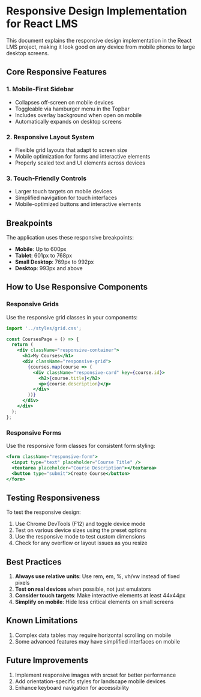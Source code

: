 # Responsive Design Implementation for React LMS

This document explains the responsive design implementation in the React LMS project, making it look good on any device from mobile phones to large desktop screens.

## Core Responsive Features

### 1. Mobile-First Sidebar

- Collapses off-screen on mobile devices
- Toggleable via hamburger menu in the Topbar
- Includes overlay background when open on mobile
- Automatically expands on desktop screens

### 2. Responsive Layout System

- Flexible grid layouts that adapt to screen size
- Mobile optimization for forms and interactive elements
- Properly scaled text and UI elements across devices

### 3. Touch-Friendly Controls

- Larger touch targets on mobile devices
- Simplified navigation for touch interfaces
- Mobile-optimized buttons and interactive elements

## Breakpoints

The application uses these responsive breakpoints:

- **Mobile**: Up to 600px
- **Tablet**: 601px to 768px
- **Small Desktop**: 769px to 992px
- **Desktop**: 993px and above

## How to Use Responsive Components

### Responsive Grids

Use the responsive grid classes in your components:

```jsx
import '../styles/grid.css';

const CoursesPage = () => {
  return (
    <div className="responsive-container">
      <h1>My Courses</h1>
      <div className="responsive-grid">
        {courses.map(course => (
          <div className="responsive-card" key={course.id}>
            <h2>{course.title}</h2>
            <p>{course.description}</p>
          </div>
        ))}
      </div>
    </div>
  );
};
```

### Responsive Forms

Use the responsive form classes for consistent form styling:

```jsx
<form className="responsive-form">
  <input type="text" placeholder="Course Title" />
  <textarea placeholder="Course Description"></textarea>
  <button type="submit">Create Course</button>
</form>
```

## Testing Responsiveness

To test the responsive design:

1. Use Chrome DevTools (F12) and toggle device mode
2. Test on various device sizes using the preset options
3. Use the responsive mode to test custom dimensions
4. Check for any overflow or layout issues as you resize

## Best Practices

1. **Always use relative units**: Use rem, em, %, vh/vw instead of fixed pixels
2. **Test on real devices** when possible, not just emulators
3. **Consider touch targets**: Make interactive elements at least 44x44px
4. **Simplify on mobile**: Hide less critical elements on small screens

## Known Limitations

1. Complex data tables may require horizontal scrolling on mobile
2. Some advanced features may have simplified interfaces on mobile

## Future Improvements

1. Implement responsive images with srcset for better performance
2. Add orientation-specific styles for landscape mobile devices
3. Enhance keyboard navigation for accessibility
